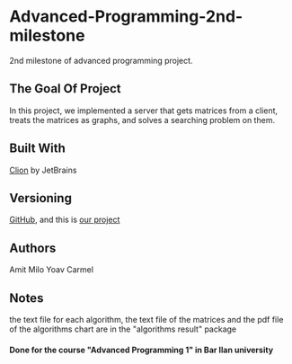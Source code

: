 # Advanced-Programming-2nd-milestone
2nd milestone of advanced programming project.


## The Goal Of Project

In this project, we implemented a server that gets matrices from a client, treats the matrices as graphs,
and solves a searching problem on them.

## Built With

[Clion](https://www.jetbrains.com/clion/promo/?gclid=CjwKCAiA0svwBRBhEiwAHqKjFtmdeINGBWxR4nVxX0uMlDRj040mA5VabRmVGNzRgEpsk51j_XhrmBoCA5QQAvD_BwE&gclsrc=aw.ds) by JetBrains

## Versioning

[GitHub](https://github.com/), and this is [our project](https://github.com/Amit-Milo/Advanced-Programming-2nd-milestone)

## Authors

Amit Milo
Yoav Carmel

## Notes

the text file for each algorithm, the text file of the matrices and the pdf file of the algorithms chart
are in the "algorithms result" package


#### Done for the course "Advanced Programming 1" in Bar Ilan university





